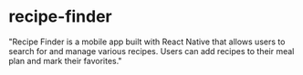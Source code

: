 # recipe-finder
"Recipe Finder is a mobile app built with React Native that allows users to search for and manage various recipes. Users can add recipes to their meal plan and mark their favorites."

